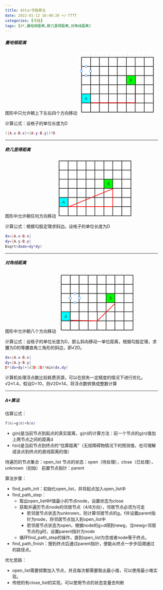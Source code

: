 ```yaml
---
title: AStar寻路算法
date: 2022-01-12 10:40:20 +/-TTTT
categories: [寻路]
tags: [A*,曼哈顿距离,欧几里得距离,对角线距离]
---
```


##### 曼哈顿距离
图形中只允许朝上下左右四个方向移动
 ![manhadun.png](https://github.com/HahahaVal/HahahaVal.github.io/blob/main/_posts/src/Astar/manhadun.png?raw=true)

计算公式：设格子的单位长度为D
```lua
(|A.x-B.x|+|A.y-B.y|)*D
```

* * *

##### 欧几里得距离
图形中允许朝任何方向移动
 ![oujilide.png](https://github.com/HahahaVal/HahahaVal.github.io/blob/main/_posts/src/Astar/oujilide.png?raw=true)

计算公式：根据勾股定理求斜边。设格子的单位长度为D
```lua
dx=|A.x-B.x|
dy=|A.y-B.y|
Dsqrt(dxdx+dy*dy)
```

* * *

##### 对角线距离
图形中允许朝八个方向移动
 ![duijiaoxian.png](https://github.com/HahahaVal/HahahaVal.github.io/blob/main/_posts/src/Astar/duijiaoxian.png?raw=true)

计算公式：设格子的单位长度为D，那么斜向移动一单位距离，根据勾股定理，求腰为D的等腰直角三角形的斜边，即√2D。
```lua
dx=|A.x-B.x|
dy=|A.y-B.y|
D*(dx+dy)+(√2D-2D)*min(dx,dy)
```
计算机处理浮点数比较耗费资源，可以在损失一定精度的情况下进行优化。√2≈1.4，假设D=10，则√2D≈14，将浮点数转换成整数计算

* * *

##### A*算法
估算公式：
```lua
f(n)=g(n)+h(n)
```
 * g(n)是当前节点到起点的真实距离，g(n)的计算方法：前一个节点的g(n)值加上两节点之间的距离d
 * h(n)是当前节点到终点的“估算距离”（无视障碍物情况下的预测值，也可理解成该点到终点的直线距离的值）
 
 待遍历的节点集合：open_list
 节点的状态：open（待处理），close（已处理），unknown（初始）
 前置节点指针：parent
 
 算法步骤：
 * find_path_init：初始化open_list，并将起点加入open_list中
 * find_path_step：
   * 取出open_list中f值最小的节点node，设置状态为close
   * 获取并遍历节点node的邻居节点（4/8方向），邻居节点必须为可走
     * 若邻居节点状态为unknown，则计算邻居节点的g，f并设置parent指针为node，将邻居节点加入到open_list中
     * 若邻居节点状态为open，根据node的g+d得到newg，当newg<邻居节点的g时，设置parent指针为node
   * 循环find_path_step的操作，直到open_list为空或者node等于终点。
 * find_path_finish：搜到终点后通过parent指针，便能从终点一步步回溯通过的路径点。

优化思路：
 * open_list需要频繁加入节点，并且每次都需要取出最小值，可以使用最小堆实现。
 * 传统的有close_list的实现，可以使用节点的状态变量去判断



